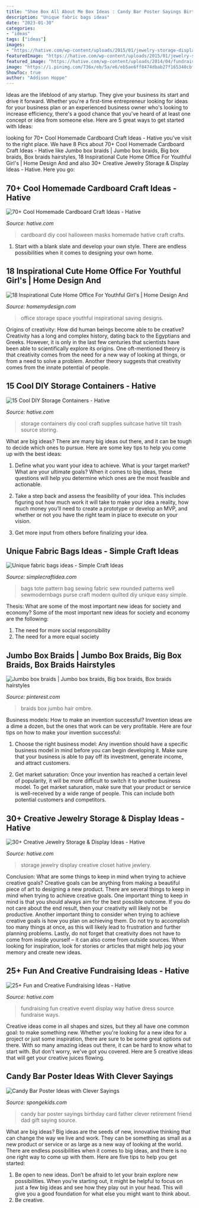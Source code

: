 ```yaml
---
title: "Shoe Box All About Me Box Ideas : Candy Bar Poster Sayings Birthday Card Father Clever Retirement Friend Dad Gift Saying Source"
description: "Unique fabric bags ideas"
date: "2023-01-30"
categories:
- "ideas"
tags: ["ideas"]
images:
- "https://hative.com/wp-content/uploads/2015/01/jewelry-storage-display-ideas/19-closet-jewlery-storage.jpg"
featuredImage: "https://hative.com/wp-content/uploads/2015/01/jewelry-storage-display-ideas/19-closet-jewlery-storage.jpg"
featured_image: "https://hative.com/wp-content/uploads/2014/04/fundraising-ideas/11-fashion-dress-fundraising.jpg"
image: "https://i.pinimg.com/736x/eb/5a/e6/eb5ae6ff8474dbab27f165340cbf3233.jpg"
ShowToc: true
author: "Addison Hoppe"
---
```



Ideas are the lifeblood of any startup. They give your business its start and drive it forward. Whether you're a first-time entrepreneur looking for ideas for your business plan or an experienced business owner who's looking to increase efficiency, there's a good chance that you've heard of at least one concept or idea from someone else. Here are 5 great ways to get started with Ideas:

	

		
looking for 70+ Cool Homemade Cardboard Craft Ideas - Hative you've visit to the right place. We have 8 Pics about 70+ Cool Homemade Cardboard Craft Ideas - Hative like Jumbo box braids | Jumbo box braids, Big box braids, Box braids hairstyles, 18 Inspirational Cute Home Office For Youthful Girl&#039;s | Home Design And and also 30+ Creative Jewelry Storage &amp; Display Ideas - Hative. Here you go:
		
    
## 70+ Cool Homemade Cardboard Craft Ideas - Hative

<img loading=lazy src="https://hative.com/wp-content/uploads/2014/04/cardboard-crafts/11-diy-halloween-masks.jpg" onerror="this.onerror=null;this.src='https://tse1.mm.bing.net/th?id=OIP.uG6X6SdVYsc8DfMd8mFvywHaKO&amp;pid=15.1';" alt="70+ Cool Homemade Cardboard Craft Ideas - Hative">

_Source: hative.com_

>cardboard diy cool halloween masks homemade hative craft crafts. 

	

1. Start with a blank slate and develop your own style. There are endless possibilities when it comes to designing your own home.

    
## 18 Inspirational Cute Home Office For Youthful Girl&#039;s | Home Design And

<img loading=lazy src="http://homemydesign.com/wp-content/uploads/2018/04/beautiful-girl-workspace-design.jpg" onerror="this.onerror=null;this.src='https://tse4.mm.bing.net/th?id=OIP.cM4JPt0QeGRohxG9xRJwoAHaLH&amp;pid=15.1';" alt="18 Inspirational Cute Home Office For Youthful Girl&#039;s | Home Design And">

_Source: homemydesign.com_

>office storage space youthful inspirational saving designs. 

	

Origins of creativity: How did human beings become able to be creative?
Creativity has a long and complex history, dating back to the Egyptians and Greeks. However, it is only in the last few centuries that scientists have been able to scientifically explore its origins. One oft-mentioned theory is that creativity comes from the need for a new way of looking at things, or from a need to solve a problem. Another theory suggests that creativity comes from the innate potential of people.

    
## 15 Cool DIY Storage Containers - Hative

<img loading=lazy src="https://hative.com/wp-content/uploads/2014/11/diy-storage-containers/3-old-suitcase-craft-supplies-holder.jpg" onerror="this.onerror=null;this.src='https://tse4.mm.bing.net/th?id=OIP.TKnGfSCWZWXl5ECbdYWwwwHaJ4&amp;pid=15.1';" alt="15 Cool DIY Storage Containers - Hative">

_Source: hative.com_

>storage containers diy cool craft supplies suitcase hative tilt trash source storing. 

	

What are big ideas?
There are many big ideas out there, and it can be tough to decide which ones to pursue. Here are some key tips to help you come up with the best ideas:
1. Define what you want your idea to achieve. What is your target market? What are your ultimate goals? When it comes to big ideas, these questions will help you determine which ones are the most feasible and actionable.

2. Take a step back and assess the feasibility of your idea. This includes figuring out how much work it will take to make your idea a reality, how much money you’ll need to create a prototype or develop an MVP, and whether or not you have the right team in place to execute on your vision.

3. Get more input from others before finalizing your idea.

    
## Unique Fabric Bags Ideas - Simple Craft Ideas

<img loading=lazy src="https://simplecraftidea.com/wp-content/uploads/2018/01/fabric-bags-ideas-17.jpg" onerror="this.onerror=null;this.src='https://tse2.mm.bing.net/th?id=OIP.9MvPsR0EZTq0sTNWAuwVQQHaRy&amp;pid=15.1';" alt="Unique fabric bags ideas - Simple Craft Ideas">

_Source: simplecraftidea.com_

>bags tote pattern bag sewing fabric sew rounded patterns well sewmodernbags purse craft modern quilted diy unique easy simple. 

	

Thesis: What are some of the most important new ideas for society and economy?
Some of the most important new ideas for society and economy are the following: 
1. The need for more social responsibility 
2. The need for a more equal society 

    
## Jumbo Box Braids | Jumbo Box Braids, Big Box Braids, Box Braids Hairstyles

<img loading=lazy src="https://i.pinimg.com/736x/eb/5a/e6/eb5ae6ff8474dbab27f165340cbf3233.jpg" onerror="this.onerror=null;this.src='https://tse3.mm.bing.net/th?id=OIP.TuCaSQK6U4jXMV6IYvPFcQHaJ4&amp;pid=15.1';" alt="Jumbo box braids | Jumbo box braids, Big box braids, Box braids hairstyles">

_Source: pinterest.com_

>braids box jumbo hair ombre. 

	

Business models: How to make an invention successful?
Invention ideas are a dime a dozen, but the ones that work can be very profitable. Here are four tips on how to make your invention successful:
1. Choose the right business model: Any invention should have a specific business model in mind before you can begin developing it. Make sure that your business is able to pay off its investment, generate income, and attract customers.

2. Get market saturation: Once your invention has reached a certain level of popularity, it will be more difficult to switch it to another business model. To get market saturation, make sure that your product or service is well-received by a wide range of people. This can include both potential customers and competitors.


    
## 30+ Creative Jewelry Storage &amp; Display Ideas - Hative

<img loading=lazy src="https://hative.com/wp-content/uploads/2015/01/jewelry-storage-display-ideas/19-closet-jewlery-storage.jpg" onerror="this.onerror=null;this.src='https://tse3.mm.bing.net/th?id=OIP.CcOPw0UBFo31M4naFHWcrwHaLH&amp;pid=15.1';" alt="30+ Creative Jewelry Storage &amp; Display Ideas - Hative">

_Source: hative.com_

>storage jewelry display creative closet hative jewlery. 

	

Conclusion: What are some things to keep in mind when trying to achieve creative goals?
Creative goals can be anything from making a beautiful piece of art to designing a new product. There are several things to keep in mind when trying to achieve creative goals. One important thing to keep in mind is that you should always aim for the best possible outcome. If you do not care about the end result, then your creativity will likely not be productive. Another important thing to consider when trying to achieve creative goals is how you plan on achieving them. Do not try to accomplish too many things at once, as this will likely lead to frustration and further planning problems. Lastly, do not forget that creativity does not have to come from inside yourself – it can also come from outside sources. When looking for inspiration, look for stories or articles that might help jog your memory and create new ideas.

    
## 25+ Fun And Creative Fundraising Ideas - Hative

<img loading=lazy src="https://hative.com/wp-content/uploads/2014/04/fundraising-ideas/11-fashion-dress-fundraising.jpg" onerror="this.onerror=null;this.src='https://tse4.mm.bing.net/th?id=OIP.w3bERnMOUNqN1mfKy2tbDQHaNJ&amp;pid=15.1';" alt="25+ Fun and Creative Fundraising Ideas - Hative">

_Source: hative.com_

>fundraising fun creative event display way hative dress source fundraise ways. 

	

Creative ideas come in all shapes and sizes, but they all have one common goal: to make something new. Whether you're looking for a new idea for a project or just some inspiration, there are sure to be some great options out there. With so many amazing ideas out there, it can be hard to know what to start with. But don't worry, we've got you covered. Here are 5 creative ideas that will get your creative juices flowing.

    
## Candy Bar Poster Ideas With Clever Sayings

<img loading=lazy src="http://spongekids.com/wp-content/uploads/2015/01/candy-bar-sayings/12-candy-bar-saying-ideas.jpg" onerror="this.onerror=null;this.src='https://tse2.mm.bing.net/th?id=OIP.xXtAGYzQS3vZBkdTWtcs0wHaJ4&amp;pid=15.1';" alt="Candy Bar Poster Ideas with Clever Sayings">

_Source: spongekids.com_

>candy bar poster sayings birthday card father clever retirement friend dad gift saying source. 

	

What are big ideas?
Big ideas are the seeds of new, innovative thinking that can change the way we live and work. They can be something as small as a new product or service or as large as a new way of looking at the world. There are endless possibilities when it comes to big ideas, and there is no one right way to come up with them. Here are five tips to help you get started: 
1. Be open to new ideas. Don’t be afraid to let your brain explore new possibilities. When you’re starting out, it might be helpful to focus on just a few big ideas and see how they play out in your head. This will give you a good foundation for what else you might want to think about. 
2. Be creative.

